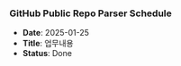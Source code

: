 ### GitHub Public Repo Parser Schedule

- **Date**: 2025-01-25
- **Title**: 업무내용
- **Status**: Done
